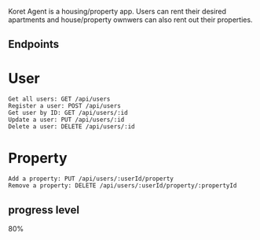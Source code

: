 Koret Agent is a housing/property app.
Users can rent their desired apartments and house/property ownwers can also rent out their properties.

## Endpoints

# User
    Get all users: GET /api/users
    Register a user: POST /api/users
    Get user by ID: GET /api/users/:id
    Update a user: PUT /api/users/:id
    Delete a user: DELETE /api/users/:id

# Property
    Add a property: PUT /api/users/:userId/property
    Remove a property: DELETE /api/users/:userId/property/:propertyId

## progress level
 80%

